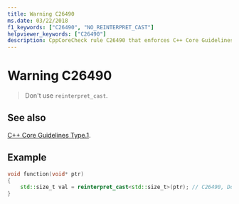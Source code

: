 ```yaml
---
title: Warning C26490
ms.date: 03/22/2018
f1_keywords: ["C26490", "NO_REINTERPRET_CAST"]
helpviewer_keywords: ["C26490"]
description: CppCoreCheck rule C26490 that enforces C++ Core Guidelines Type.1
---
```

# Warning C26490

> Don't use `reinterpret_cast`.

## See also

[C++ Core Guidelines Type.1](https://isocpp.github.io/CppCoreGuidelines/CppCoreGuidelines#Pro-type-reinterpretcast).

## Example

```cpp
void function(void* ptr)
{
    std::size_t val = reinterpret_cast<std::size_t>(ptr); // C26490, Don't use reinterpret_cast
}
```
